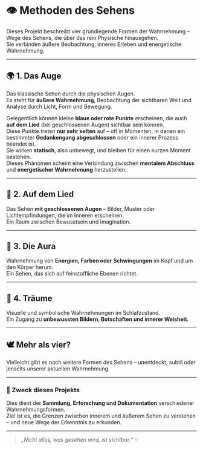 # 👁️ Methoden des Sehens

Dieses Projekt beschreibt vier grundlegende Formen der Wahrnehmung – Wege des Sehens, die über das rein Physische hinausgehen.  
Sie verbinden äußere Beobachtung, inneres Erleben und energetische Wahrnehmung.

---

## 🌍 1. Das Auge
Das klassische Sehen durch die physischen Augen.  
Es steht für **äußere Wahrnehmung**, Beobachtung der sichtbaren Welt und Analyse durch Licht, Form und Bewegung.

Gelegentlich können kleine **blaue oder rote Punkte** erscheinen, die auch **auf dem Lied** (bei geschlossenen Augen) sichtbar sein können.  
Diese Punkte treten **nur sehr selten** auf – oft in Momenten, in denen ein bestimmter **Gedankengang abgeschlossen** oder ein innerer Prozess beendet ist.  
Sie wirken **statisch**, also unbewegt, und bleiben für einen kurzen Moment bestehen.  
Dieses Phänomen scheint eine Verbindung zwischen **mentalem Abschluss** und **energetischer Wahrnehmung** herzustellen.

---

## 🌙 2. Auf dem Lied
Das Sehen **mit geschlossenen Augen** – Bilder, Muster oder Lichtempfindungen, die im Inneren erscheinen.  
Ein Raum zwischen Bewusstsein und Imagination.

---

## 🔮 3. Die Aura
Wahrnehmung von **Energien, Farben oder Schwingungen** im Kopf und um den Körper herum.  
Ein Sehen, das sich auf feinstoffliche Ebenen richtet.

---

## 💭 4. Träume
Visuelle und symbolische Wahrnehmungen im Schlafzustand.  
Ein Zugang zu **unbewussten Bildern, Botschaften und innerer Weisheit**.

---

## 🕊️ Mehr als vier?
Vielleicht gibt es noch weitere Formen des Sehens – unentdeckt, subtil oder jenseits unserer aktuellen Wahrnehmung.

---

### 🧩 Zweck dieses Projekts
Dies dient der **Sammlung, Erforschung und Dokumentation** verschiedener Wahrnehmungsformen.  
Ziel ist es, die Grenzen zwischen innerem und äußerem Sehen zu verstehen – und neue Wege der Erkenntnis zu erkunden.

---

> _„Nicht alles, was gesehen wird, ist sichtbar.“_ ✨